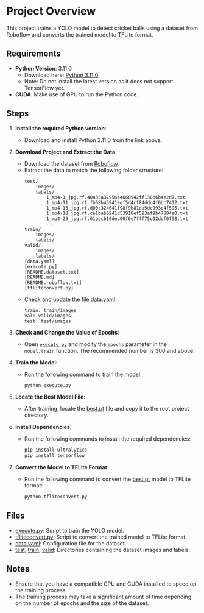 # Project Overview

This project trains a YOLO model to detect cricket balls using a dataset from Roboflow and converts the trained model to TFLite format.

## Requirements

- **Python Version**: 3.11.0
  - Download here: [Python 3.11.0](https://www.python.org/downloads/release/python-3110/)
  - Note: Do not install the latest version as it does not support TensorFlow yet.
- **CUDA**: Make use of GPU to run the Python code.

## Steps

1. **Install the required Python version**:
   - Download and install Python 3.11.0 from the link above.

2. **Download Project and Extract the Data**:
   - Download the dataset from [Roboflow](https://universe.roboflow.com/cric/cricket-ball-detection-ns4rc/dataset/1).
   - Extract the data to match the following folder structure:
     ```
     test/
         images/
         labels/
             1_mp4-1_jpg.rf.40a35a37956e4668942ff130b6b4e2d7.txt
             1_mp4-11_jpg.rf.fb68b45941eef5d4cf84ddc4f6bc7412.txt
             1_mp4-15_jpg.rf.d00c324641f98f9b81da5dc993c4f595.txt
             1_mp4-18_jpg.rf.ce1bab5241d53918ef593af9b47884e0.txt
             1_mp4-29_jpg.rf.61becb16dec00f6e7fff75c02dcf0f98.txt
             ...
     train/
         images/
         labels/
     valid/
         images/
         labels/
     [data.yaml]
     [execute.py]
     [README.dataset.txt]
     [README.md]
     [README.roboflow.txt]
     [tfliteconvert.py]
     ```
   - Check and update the file data.yaml
      ```
      train: train/images
      val: valid/images
      test: test/images
      ```

3. **Check and Change the Value of Epochs**:
   - Open [`execute.py`](execute.py) and modify the `epochs` parameter in the `model.train` function. The recommended number is 300 and above.

4. **Train the Model**:
   - Run the following command to train the model:
     ```sh
     python execute.py
     ```

5. **Locate the Best Model File**:
   - After training, locate the [best.pt](http://_vscodecontentref_/7) file and copy it to the root project directory.

6. **Install Dependencies**:
   - Run the following commands to install the required dependencies:
     ```sh
     pip install ultralytics
     pip install tensorflow
     ```

7. **Convert the Model to TFLite Format**:
   - Run the following command to convert the [best.pt](http://_vscodecontentref_/8) model to TFLite format:
     ```sh
     python tfliteconvert.py
     ```

## Files

- [execute.py](http://_vscodecontentref_/9): Script to train the YOLO model.
- [tfliteconvert.py](http://_vscodecontentref_/10): Script to convert the trained model to TFLite format.
- [data.yaml](http://_vscodecontentref_/11): Configuration file for the dataset.
- [test](http://_vscodecontentref_/12), [train](http://_vscodecontentref_/13), [valid](http://_vscodecontentref_/14): Directories containing the dataset images and labels.

## Notes

- Ensure that you have a compatible GPU and CUDA installed to speed up the training process.
- The training process may take a significant amount of time depending on the number of epochs and the size of the dataset.